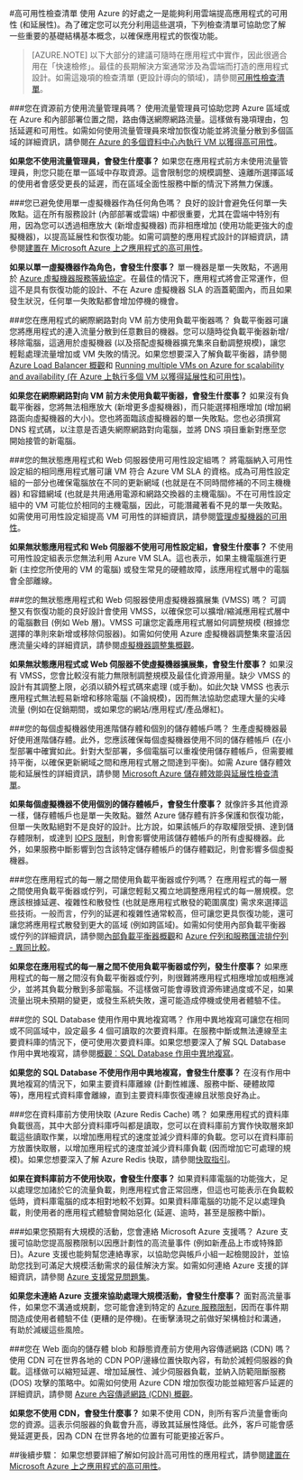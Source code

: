 <properties
   pageTitle="可用性檢查清單 | Microsoft Azure"
   description="您可採取的設定和動作的快速檢查清單，確保您以 Azure 改善應用程式可用性。"
   services=""
   documentationCenter="na"
   authors="adamglick"
   manager="hongfeig"
   editor=""/>

<tags
   ms.service="resiliency"
   ms.devlang="na"
   ms.topic="article"
   ms.tgt_pltfrm="na"
   ms.workload="na"
   ms.date="06/15/2016"
   ms.author="aglick"/>

#高可用性檢查清單
使用 Azure 的好處之一是能夠利用雲端提高應用程式的可用性 (和延展性)。為了確定您可以充分利用這些選項，下列檢查清單可協助您了解一些重要的基礎結構基本概念，以確保應用程式的恢復功能。

>[AZURE.NOTE] 以下大部分的建議可隨時在應用程式中實作，因此很適合用在「快速檢修」。最佳的長期解決方案通常涉及為雲端而打造的應用程式設計。如需這幾項的檢查清單 (更設計導向的領域)，請參閱[可用性檢查清單](../best-practices-availability-checklist.md)。

###您在資源前方使用流量管理員嗎？
使用流量管理員可協助您跨 Azure 區域或在 Azure 和內部部署位置之間，路由傳送網際網路流量。這樣做有幾項理由，包括延遲和可用性。如需如何使用流量管理員來增加恢復功能並將流量分散到多個區域的詳細資訊，請參閱[在 Azure 的多個資料中心內執行 VM 以獲得高可用性](../guidance/guidance-compute-multiple-datacenters.md)。

__如果您不使用流量管理員，會發生什麼事？__ 如果您在應用程式前方未使用流量管理員，則您只能在單一區域中存取資源。這會限制您的規模調整、遠離所選擇區域的使用者會感受更長的延遲，而在區域全面性服務中斷的情況下將無力保護。

###您已避免使用單一虛擬機器作為任何角色嗎？
良好的設計會避免任何單一失敗點。這在所有服務設計 (內部部署或雲端) 中都很重要，尤其在雲端中特別有用，因為您可以透過相應放大 (新增虛擬機器) 而非相應增加 (使用功能更強大的虛擬機器)，以提高延展性和恢復功能。如需可調整的應用程式設計的詳細資訊，請參閱[建置在 Microsoft Azure 上之應用程式的高可用性](resiliency-high-availability-azure-applications.md)。

__如果以單一虛擬機器作為角色，會發生什麼事？__ 單一機器是單一失敗點，不適用於 [Azure 虛擬機器服務等級協定](https://azure.microsoft.com/support/legal/sla/virtual-machines/v1_0/)。在最佳的情況下，應用程式將會正常運作，但這不是具有恢復功能的設計、不在 Azure 虛擬機器 SLA 的涵蓋範圍內，而且如果發生狀況，任何單一失敗點都會增加停機的機會。

###您在應用程式的網際網路對向 VM 前方使用負載平衡器嗎？
負載平衡器可讓您將應用程式的連入流量分散到任意數目的機器。您可以隨時從負載平衡器新增/移除電腦，這適用於虛擬機器 (以及搭配虛擬機器擴充集來自動調整規模)，讓您輕鬆處理流量增加或 VM 失敗的情況。如果您想要深入了解負載平衡器，請參閱 [Azure Load Balancer 概觀](../load-balancer/load-balancer-overview.md)和 [Running multiple VMs on Azure for scalability and availability (在 Azure 上執行多個 VM 以獲得延展性和可用性)](../guidance/guidance-compute-multi-vm.md)。

__如果您在網際網路對向 VM 前方未使用負載平衡器，會發生什麼事？__ 如果沒有負載平衡器，您將無法相應放大 (新增更多虛擬機器)，而只能選擇相應增加 (增加網路面向虛擬機器的大小)。您也將面臨該虛擬機器的單一失敗點。您也必須撰寫 DNS 程式碼，以注意是否遺失網際網路對向電腦，並將 DNS 項目重新對應至您開始接管的新電腦。

###您的無狀態應用程式和 Web 伺服器使用可用性設定組嗎？
將電腦納入可用性設定組的相同應用程式層可讓 VM 符合 Azure VM SLA 的資格。成為可用性設定組的一部分也確保電腦放在不同的更新網域 (也就是在不同時間修補的不同主機機器) 和容錯網域 (也就是共用通用電源和網路交換器的主機電腦)。不在可用性設定組中的 VM 可能位於相同的主機電腦，因此，可能潛藏著看不見的單一失敗點。如需使用可用性設定組提高 VM 可用性的詳細資訊，請參閱[管理虛擬機器的可用性](../virtual-machines/virtual-machines-windows-manage-availability.md)。

__如果無狀態應用程式和 Web 伺服器不使用可用性設定組，會發生什麼事？__ 不使用可用性設定組表示您無法利用 Azure VM SLA。這也表示，如果主機電腦進行更新 (主控您所使用的 VM 的電腦) 或發生常見的硬體故障，該應用程式層中的電腦會全部離線。

###您的無狀態應用程式和 Web 伺服器使用虛擬機器擴展集 (VMSS) 嗎？
可調整又有恢復功能的良好設計會使用 VMSS，以確保您可以擴增/縮減應用程式層中的電腦數目 (例如 Web 層)。VMSS 可讓您定義應用程式層如何調整規模 (根據您選擇的準則來新增或移除伺服器)。如需如何使用 Azure 虛擬機器調整集來靈活因應流量尖峰的詳細資訊，請參閱[虛擬機器調整集概觀](../virtual-machine-scale-sets/virtual-machine-scale-sets-overview.md)。

__如果無狀態應用程式或 Web 伺服器不使虛擬機器擴展集，會發生什麼事？__ 如果沒有 VMSS，您會比較沒有能力無限制調整規模及最佳化資源用量。缺少 VMSS 的設計有其調整上限，必須以額外程式碼來處理 (或手動)。如此欠缺 VMSS 也表示應用程式無法輕易新增和移除電腦 (不論規模)，因而無法協助您處理大量的尖峰流量 (例如在促銷期間，或如果您的網站/應用程式/產品爆紅)。

###您的每個虛擬機器使用進階儲存體和個別的儲存體帳戶嗎？
生產虛擬機器最好使用進階儲存體。此外，您應該確保每個虛擬機器使用不同的儲存體帳戶 (在小型部署中確實如此。針對大型部署，多個電腦可以重複使用儲存體帳戶，但需要維持平衡，以確保更新網域之間和應用程式層之間達到平衡)。如需 Azure 儲存體效能和延展性的詳細資訊，請參閱 [Microsoft Azure 儲存體效能與延展性檢查清單](../storage/storage-performance-checklist.md)。

__如果每個虛擬機器不使用個別的儲存體帳戶，會發生什麼事？__ 就像許多其他資源一樣，儲存體帳戶也是單一失敗點。雖然 Azure 儲存體有許多保護和恢復功能，但單一失敗點絕對不是良好的設計。比方說，如果該帳戶的存取權限受損、達到儲存體限制，或達到 [IOPS 限制](../azure-subscription-service-limits.md#virtual-machine-disk-limits)，則會影響使用該儲存體帳戶的所有虛擬機器。此外，如果服務中斷影響到包含該特定儲存體帳戶的儲存體戳記，則會影響多個虛擬機器。

###您在應用程式的每一層之間使用負載平衡器或佇列嗎？
在應用程式的每一層之間使用負載平衡器或佇列，可讓您輕鬆又獨立地調整應用程式的每一層規模。您應該根據延遲、複雜性和散發性 (也就是應用程式散發的範圍廣度) 需求來選擇這些技術。一般而言，佇列的延遲和複雜性通常較高，但可讓您更具恢復功能，還可讓您將應用程式散發到更大的區域 (例如跨區域)。如需如何使用內部負載平衡器或佇列的詳細資訊，請參閱[內部負載平衡器概觀](../load-balancer/load-balancer-internal-overview.md)和 [Azure 佇列和服務匯流排佇列 - 異同比較](../service-bus/service-bus-azure-and-service-bus-queues-compared-contrasted.md)。

__如果您在應用程式的每一層之間不使用負載平衡器或佇列，發生什麼事？__ 如果應用程式的每一層之間沒有負載平衡器或佇列，則很難將應用程式相應增加或相應減少，並將其負載分散到多部電腦。不這樣做可能會導致資源佈建過度或不足，如果流量出現未預期的變更，或發生系統失敗，還可能造成停機或使用者體驗不佳。
 
###您的 SQL Database 使用作用中異地複寫嗎？ 
作用中異地複寫可讓您在相同或不同區域中，設定最多 4 個可讀取的次要資料庫。在服務中斷或無法連線至主要資料庫的情況下，便可使用次要資料庫。如果您想要深入了解 SQL Database 作用中異地複寫，請參閱[概觀︰SQL Database 作用中異地複寫](../sql-database/sql-database-geo-replication-overview.md)。
 
 __如果您的 SQL Database 不使用作用中異地複寫，會發生什麼事？__ 在沒有作用中異地複寫的情況下，如果主要資料庫離線 (計劃性維護、服務中斷、硬體故障等)，應用程式資料庫會離線，直到主要資料庫恢復連線且狀態良好為止。
 
###您在資料庫前方使用快取 (Azure Redis Cache) 嗎？
如果應用程式的資料庫負載很高，其中大部分資料庫呼叫都是讀取，您可以在資料庫前方實作快取層來卸載這些讀取作業，以增加應用程式的速度並減少資料庫的負載。您可以在資料庫前方放置快取層，以增加應用程式的速度並減少資料庫負載 (因而增加它可處理的規模)。如果您想要深入了解 Azure Redis 快取，請參閱[快取指引](../best-practices-caching.md)。
 
 __如果在資料庫前方不使用快取，會發生什麼事？__ 如果資料庫電腦的功能強大，足以處理您加諸於它的流量負載，則應用程式會正常回應，但這也可能表示在負載較低時，資料庫電腦的成本相對地較不划算。如果資料庫電腦的功能不足以處理負載，則使用者的應用程式體驗會開始惡化 (延遲、逾時，甚至是服務中斷)。
 
###如果您預期有大規模的活動，您會連絡 Microsoft Azure 支援嗎？
Azure 支援可協助您提高服務限制以因應計劃性的高流量事件 (例如新產品上市或特殊節日)。Azure 支援也能夠幫您連絡專家，以協助您與帳戶小組一起檢閱設計，並協助您找到可滿足大規模活動需求的最佳解決方案。如需如何連絡 Azure 支援的詳細資訊，請參閱 [Azure 支援常見問題集](https://azure.microsoft.com/support/faq/)。

__如果您未連絡 Azure 支援來協助處理大規模活動，會發生什麼事？__ 面對高流量事件，如果您不溝通或規劃，您可能會達到特定的 [Azure 服務限制](../azure-subscription-service-limits.md)，因而在事件期間造成使用者體驗不佳 (更糟的是停機)。在衝擊湧現之前做好架構檢討和溝通，有助於減緩這些風險。

###您在 Web 面向的儲存體 blob 和靜態資產前方使用內容傳遞網路 (CDN) 嗎？
使用 CDN 可在世界各地的 CDN POP/邊緣位置快取內容，有助於減輕伺服器的負載。這樣做可以縮短延遲、增加延展性、減少伺服器負載，並納入防範阻斷服務 (DOS) 攻擊的策略中。如需如何使用 Azure CDN 增加恢復功能並縮短客戶延遲的詳細資訊，請參閱 [Azure 內容傳遞網路 (CDN) 概觀](../cdn/cdn-overview.md)。

__如果您不使用 CDN，會發生什麼事？__ 如果不使用 CDN，則所有客戶流量會衝向您的資源。這表示伺服器的負載會升高，導致其延展性降低。此外，客戶可能會感覺延遲更長，因為 CDN 在世界各地的位置有可能更接近客戶。

##後續步驟：
如果您想要詳細了解如何設計高可用性的應用程式，請參閱[建置在 Microsoft Azure 上之應用程式的高可用性](resiliency-high-availability-azure-applications.md)。

<!---HONumber=AcomDC_0720_2016-->